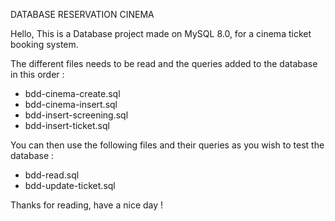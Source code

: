 DATABASE RESERVATION CINEMA

Hello,
This is a Database project made on MySQL 8.0, for a cinema ticket booking system.


The different files needs to be read and the queries added to the database in this order : 

- bdd-cinema-create.sql
- bdd-cinema-insert.sql
- bdd-insert-screening.sql
- bdd-insert-ticket.sql

You can then use the following files and their queries as you wish to test the database :

- bdd-read.sql
- bdd-update-ticket.sql


Thanks for reading, have a nice day ! 
